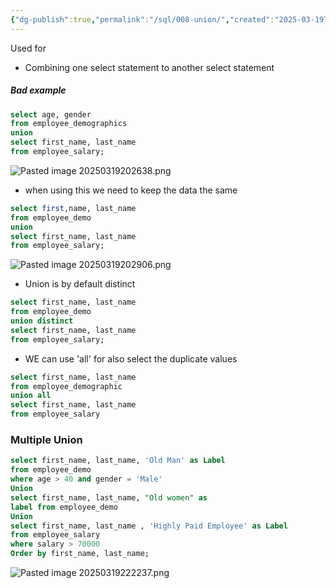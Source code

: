 ```yaml
---
{"dg-publish":true,"permalink":"/sql/008-union/","created":"2025-03-19T20:24:24.192+05:30","updated":"2025-03-26T16:04:57.094+05:30"}
---
```


Used for
- Combining one select statement to another select statement

##### Bad example

```sql
select age, gender
from employee_demographics
union
select first_name, last_name
from employee_salary;
```

![Pasted image 20250319202638.png](/img/user/Attachments/Pasted%20image%2020250319202638.png)

- when using this we need to keep the data the same

```sql
select first,name, last_name
from employee_demo
union
select first_name, last_name
from employee_salary;
```

![Pasted image 20250319202906.png](/img/user/Attachments/Pasted%20image%2020250319202906.png)

- Union is by default distinct

```sql
select first_name, last_name
from employee_demo
union distinct
select first_name, last_name
from employee_salary;
```

- WE can use 'all' for also select the duplicate values

```sql
select first_name, last_name
from employee_demographic
union all
select first_name, last_name
from employee_salary
```

### Multiple Union

```sql
select first_name, last_name, 'Old Man' as Label
from employee_demo
where age > 40 and gender = 'Male'
Union
select first_name, last_name, "Old women" as
label from employee_demo
Union
select first_name, last_name , 'Highly Paid Employee' as Label
from employee_salary
where salary > 70000
Order by first_name, last_name;
```

![Pasted image 20250319222237.png](/img/user/Attachments/Pasted%20image%2020250319222237.png)

